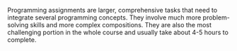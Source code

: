 Programming assignments are larger, comprehensive tasks that need to integrate several programming concepts. They involve much more problem-solving skills and more complex compositions. They are also the most challenging portion in the whole course and usually take about 4-5 hours to complete.
